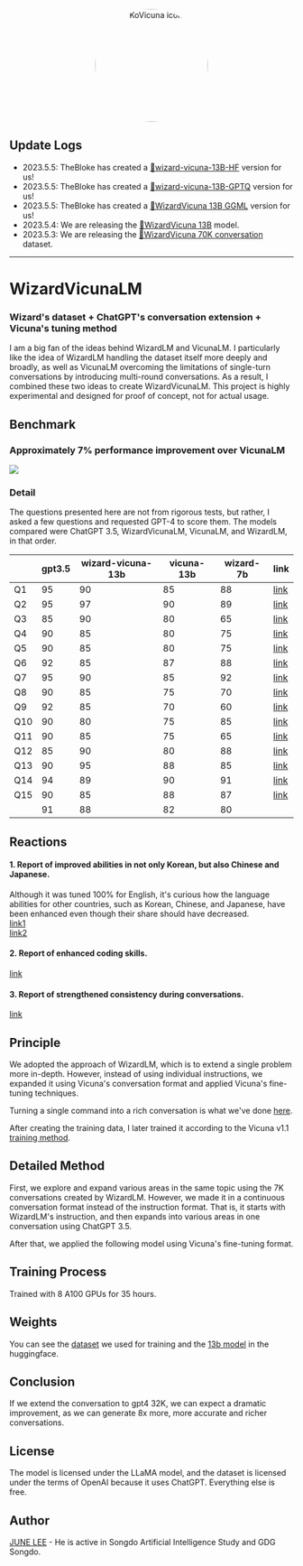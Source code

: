 <p align="center" width="100%">
<img src="https://user-images.githubusercontent.com/21379657/235832523-0d5656e3-fbbc-48f1-becb-0c3fe22ade0b.png" alt="KoVicuna icon" style="width: 200px; height:200px; display: block; margin: auto; border-radius: 50%;">
</p>

## Update Logs

- 2023.5.5: TheBloke has created a [🤗wizard-vicuna-13B-HF](https://huggingface.co/TheBloke/wizard-vicuna-13B-HF) version for us!
- 2023.5.5: TheBloke has created a [🤗wizard-vicuna-13B-GPTQ](https://huggingface.co/TheBloke/wizard-vicuna-13B-GPTQ) version for us!
- 2023.5.5: TheBloke has created a [🤗WizardVicuna 13B GGML](https://huggingface.co/TheBloke/wizard-vicuna-13B-GGML) version for us!
- 2023.5.4: We are releasing the [🤗WizardVicuna 13B](https://huggingface.co/junelee/wizard-vicuna-13b) model.
- 2023.5.3: We are releasing the [🤗WizardVicuna 70K conversation](https://huggingface.co/datasets/junelee/wizard_vicuna_70k) dataset.

--- 
# WizardVicunaLM
### Wizard's dataset + ChatGPT's conversation extension + Vicuna's tuning method
I am a big fan of the ideas behind WizardLM and VicunaLM. I particularly like the idea of WizardLM handling the dataset itself more deeply and broadly, as well as VicunaLM overcoming the limitations of single-turn conversations by introducing multi-round conversations. As a result, I combined these two ideas to create WizardVicunaLM. This project is highly experimental and designed for proof of concept, not for actual usage.


## Benchmark
### Approximately 7% performance improvement over VicunaLM
![](https://user-images.githubusercontent.com/21379657/236088663-3fa212c9-0112-4d44-9b01-f16ea093cb67.png)


### Detail 

The questions presented here are not from rigorous tests, but rather, I asked a few questions and requested GPT-4 to score them. The models compared were ChatGPT 3.5, WizardVicunaLM, VicunaLM, and WizardLM, in that order.

|     | gpt3.5 | wizard-vicuna-13b | vicuna-13b | wizard-7b | link     |
|-----|--------|-------------------|------------|-----------|----------|
| Q1  | 95     | 90                | 85         | 88        | [link](https://sharegpt.com/c/YdhIlby) |
| Q2  | 95     | 97                | 90         | 89        | [link](https://sharegpt.com/c/YOqOV4g) |
| Q3  | 85     | 90                | 80         | 65        | [link](https://sharegpt.com/c/uDmrcL9) |
| Q4  | 90     | 85                | 80         | 75        | [link](https://sharegpt.com/c/XBbK5MZ) |
| Q5  | 90     | 85                | 80         | 75        | [link](https://sharegpt.com/c/AQ5tgQX) |
| Q6  | 92     | 85                | 87         | 88        | [link](https://sharegpt.com/c/eVYwfIr) |
| Q7  | 95     | 90                | 85         | 92        | [link](https://sharegpt.com/c/Kqyeub4) |
| Q8  | 90     | 85                | 75         | 70        | [link](https://sharegpt.com/c/M0gIjMF) |
| Q9  | 92     | 85                | 70         | 60        | [link](https://sharegpt.com/c/fOvMtQt) |
| Q10 | 90     | 80                | 75         | 85        | [link](https://sharegpt.com/c/YYiCaUz) |
| Q11 | 90     | 85                | 75         | 65        | [link](https://sharegpt.com/c/HMkKKGU) |
| Q12 | 85     | 90                | 80         | 88        | [link](https://sharegpt.com/c/XbW6jgB) |
| Q13 | 90     | 95                | 88         | 85        | [link](https://sharegpt.com/c/JXZb7y6) |
| Q14 | 94     | 89                | 90         | 91        | [link](https://sharegpt.com/c/cTXH4IS) |
| Q15 | 90     | 85                | 88         | 87        | [link](https://sharegpt.com/c/GZiM0Yt) |
|     | 91     | 88                | 82         | 80        |          |


## Reactions
#### 1. Report of improved abilities in not only Korean, but also Chinese and Japanese.
Although it was tuned 100% for English, it's curious how the language abilities for other countries, such as Korean, Chinese, and Japanese, have been enhanced even though their share should have decreased.<br/>
[link1](https://huggingface.co/TheBloke/wizard-vicuna-13B-GPTQ/discussions/1) <br/>
[link2](https://arca.live/b/alpaca/75534266?mode=best&p=1)


#### 2. Report of enhanced coding skills.
[link](https://www.reddit.com/r/LocalLLaMA/comments/1386o9f/comment/jixdnoj/?utm_source=share&utm_medium=web2x&context=3)


#### 3. Report of strengthened consistency during conversations.
[link](https://www.reddit.com/r/LocalLLaMA/comments/1376oho/comment/jiwydq4/?utm_source=share&utm_medium=web2x&context=3)


## Principle

We adopted the approach of WizardLM, which is to extend a single problem more in-depth. However, instead of using individual instructions, we expanded it using Vicuna's conversation format and applied Vicuna's fine-tuning techniques.

Turning a single command into a rich conversation is what we've done [here](https://sharegpt.com/c/6cmxqq0).

After creating the training data, I later trained it according to the Vicuna v1.1 [training method](https://github.com/lm-sys/FastChat/blob/main/scripts/train_vicuna_13b.sh).


## Detailed Method

First, we explore and expand various areas in the same topic using the 7K conversations created by WizardLM. However, we made it in a continuous conversation format instead of the instruction format. That is, it starts with WizardLM's instruction, and then expands into various areas in one conversation using ChatGPT 3.5.

After that, we applied the following model using Vicuna's fine-tuning format.

## Training Process

Trained with 8 A100 GPUs for 35 hours.

## Weights
You can see the [dataset](https://huggingface.co/datasets/junelee/wizard_vicuna_70k) we used for training and the [13b model](https://huggingface.co/junelee/wizard-vicuna-13b) in the huggingface.

## Conclusion
If we extend the conversation to gpt4 32K, we can expect a dramatic improvement, as we can generate 8x more, more accurate and richer conversations.


## License
The model is licensed under the LLaMA model, and the dataset is licensed under the terms of OpenAI because it uses ChatGPT. Everything else is free.

## Author

[JUNE LEE](https://github.com/melodysdreamj) - He is active in Songdo Artificial Intelligence Study and GDG Songdo.

